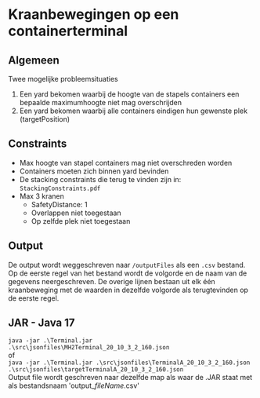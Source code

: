 # Kraanbewegingen op een containerterminal
## Algemeen
Twee mogelijke probleemsituaties
1. Een yard bekomen waarbij de hoogte van de stapels containers een bepaalde maximumhoogte niet mag overschrijden
2. Een yard bekomen waarbij alle containers eindigen hun gewenste plek (targetPosition)

## Constraints
* Max hoogte van stapel containers mag niet overschreden worden
* Containers moeten zich binnen yard bevinden
* De stacking constraints die terug te vinden zijn in: `StackingConstraints.pdf`
* Max 3 kranen
  * SafetyDistance: 1
  * Overlappen niet toegestaan
  * Op zelfde plek niet toegestaan

## Output
De output wordt weggeschreven naar `/outputFiles` als een `.csv` bestand. Op de eerste regel van het bestand 
wordt de volgorde en de naam van de gegevens neergeschreven. De overige lijnen bestaan uit elk één kraanbeweging
met de waarden in dezelfde volgorde als terugtevinden op de eerste regel.

## JAR - Java 17
`java -jar .\Terminal.jar .\src\jsonfiles\MH2Terminal_20_10_3_2_160.json`  
of  
`java -jar .\Terminal.jar .\src\jsonfiles\TerminalA_20_10_3_2_160.json .\src\jsonfiles\targetTerminalA_20_10_3_2_160.json`  
Output file wordt geschreven naar dezelfde map als waar de .JAR staat met als bestandsnaam 'output_*fileName*.csv'

